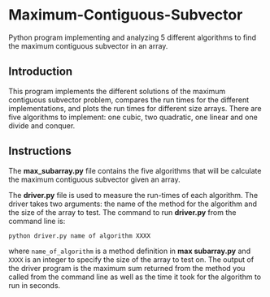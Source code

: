 # Maximum-Contiguous-Subvector
Python program implementing and analyzing 5 different algorithms to find the maximum contiguous subvector in an array.

## Introduction
This program implements the different solutions of the maximum
contiguous subvector problem, compares the run times for the different implementations, and plots the
run times for different size arrays. There are five
algorithms to implement: one cubic, two quadratic, one linear and one
divide and conquer.

## Instructions
The <b>max_subarray.py</b> file contains the five algorithms that will be calculate the maximum contiguous subvector given an array.

The <b>driver.py</b> file is used to measure the run-times of each algorithm. The driver takes two arguments: the name
of the method for the algorithm and the size of the array to test. The command
to run <b>driver.py</b> from the command line is:

`python driver.py name of algorithm XXXX`

where `name_of_algorithm` is a method definition in <b>max subarray.py</b> and `XXXX`
is an integer to specify the size of the array to test on. The output of the driver
program is the maximum sum returned from the method you called from the
command line as well as the time it took for the algorithm to run in seconds.

